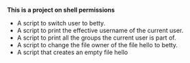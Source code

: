 **This is a project on shell permissions**
- A script to switch user to betty.
- A script to print the effective username of the current user.
- A script to print all the groups the current user is part of.
- A script to change the file owner of the file hello to betty.
- A script that creates an empty file hello
